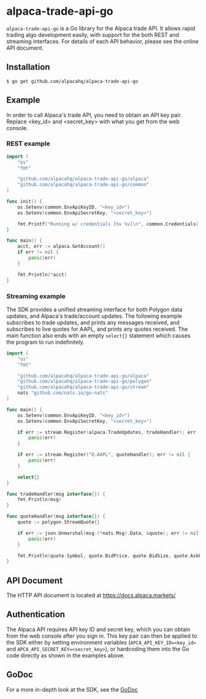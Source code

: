 # alpaca-trade-api-go

`alpaca-trade-api-go` is a Go library for the Alpaca trade API. It allows rapid trading algo development easily, with support for the both REST and streaming interfaces. For details of each API behavior, please see the online API document.

## Installation

```
$ go get github.com/alpacahq/alpaca-trade-api-go
```

## Example

In order to call Alpaca's trade API, you need to obtain an API key pair. Replace <key_id> and <secret_key> with what you get from the web console.

### REST example

```go
import (
    "os"
    "fmt"

    "github.com/alpacahq/alpaca-trade-api-go/alpaca"
    "github.com/alpacahq/alpaca-trade-api-go/common"
)

func init() {
    os.Setenv(common.EnvApiKeyID, "<key_id>")
    os.Setenv(common.EnvApiSecretKey, "<secret_key>")

    fmt.Printf("Running w/ credentials [%v %v]\n", common.Credentials().ID, common.Credentials().Secret)
}

func main() {
    acct, err := alpaca.GetAccount()
    if err != nil {
        panic(err)
    }

    fmt.Println(*acct)
}
```

### Streaming example

The SDK provides a unified streaming interface for both Polygon data updates, and Alpaca's trade/account updates. The following example subscribes to trade updates, and prints any messages received, and subscribes to live quotes for AAPL, and prints any quotes received. The main function also ends with an empty `select{}` statement which causes the program to run indefinitely.

```go
import (
    "os"
    "fmt"

    "github.com/alpacahq/alpaca-trade-api-go/alpaca"
    "github.com/alpacahq/alpaca-trade-api-go/polygon"
    "github.com/alpacahq/alpaca-trade-api-go/stream"
    nats "github.com/nats-io/go-nats"
)

func main() {
    os.Setenv(common.EnvApiKeyID, "<key_id>")
    os.Setenv(common.EnvApiSecretKey, "<secret_key>")

    if err := stream.Register(alpaca.TradeUpdates, tradeHandler); err != nil {
        panic(err)
    }

    if err := stream.Register("Q.AAPL", quoteHandler); err != nil {
        panic(err)
    }

    select{}
}

func tradeHandler(msg interface{}) {
    fmt.Println(msg)
}

func quoteHandler(msg interface{}) {
    quote := polygon.StreamQuote{}

    if err := json.Unmarshal(msg.(*nats.Msg).Data, &quote); err != nil {
        panic(err)
    }

    fmt.Println(quote.Symbol, quote.BidPrice, quote.BidSize, quote.AskPrice, quote.AskSize)
}
```

## API Document

The HTTP API document is located at https://docs.alpaca.markets/

## Authentication

The Alpaca API requires API key ID and secret key, which you can obtain from the web console after you sign in. This key pair can then be applied to the SDK either by setting environment variables (`APCA_API_KEY_ID=<key_id>` and `APCA_API_SECRET_KEY=<secret_key>`), or hardcoding them into the Go code directly as shown in the examples above.

## GoDoc

For a more in-depth look at the SDK, see the [GoDoc](https://godoc.org/github.com/alpacahq/alpaca-trade-api-go)